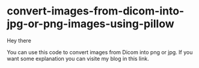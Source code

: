 # convert-images-from-dicom-into-jpg-or-png-images-using-pillow

Hey there

You can use this code to convert images from Dicom into png or jpg. If you want some explanation you can visite my blog in this link.
